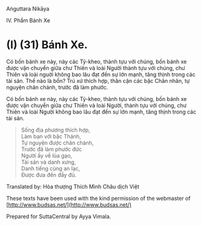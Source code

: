 Aṅguttara Nikāya

IV. Phẩm Bánh Xe

# (I) (31) Bánh Xe.

Có bốn bánh xe này, này các Tỷ-kheo, thành tựu với chúng, bốn bánh xe được vận chuyển giữa chư Thiên và loài Người thành tựu với chúng, chư Thiên và loài nguời không bao lâu đạt đến sự lớn mạnh, tăng thịnh trong các tài sản. Thế nào là bốn? Trú xứ thích hợp, thân cận các bậc Chân nhân, tự nguyện chân chánh, trước đã làm phước.

Có bốn bánh xe này, này các Tỷ-kheo, thành tựu với chúng, bốn bánh xe được vận chuyển giữa chư Thiên và loài Người, thành tựu với chúng, chư Thiên và loài Người không bao lâu đạt đến sự lớn mạnh, tăng thịnh trong các tài sản.

> Sống địa phương thích hợp,  
> Làm bạn với bậc Thánh,  
> Tự nguyện được chân chánh,  
> Trước đã làm phước đức  
> Người ấy về lúa gạo,  
> Tài sản và danh xưng,  
> Danh tiếng cùng an lạc,  
> Ðược đưa đến đầy đủ.

Translated by: Hòa thượng Thích Minh Châu dịch Việt

These texts have been used with the kind permission of the webmaster of [http://www.budsas.net/](http://www.budsas.net/)

Prepared for SuttaCentral by Ayya Vimala.